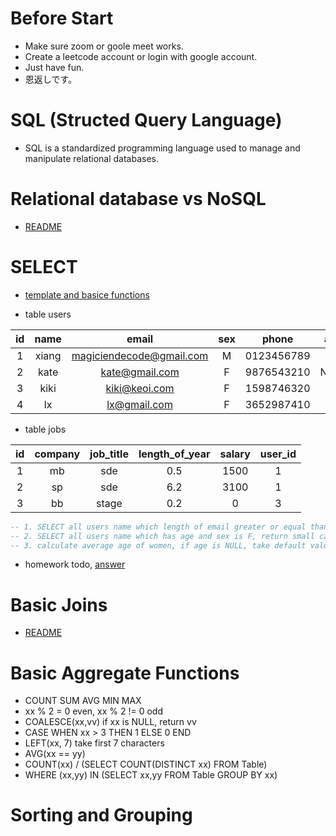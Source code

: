# Before Start
- Make sure zoom or goole meet works.
- Create a leetcode account or login with google account.
- Just have fun.
- 恩返しです。

# SQL (Structed Query Language)
- SQL is a standardized programming language used to manage and manipulate relational databases.

# Relational database vs NoSQL
- [README](https://github.com/MagicienDeCode/py3_interview/blob/master/sql/1.0.relational-db-vs-kv-db.md)

# SELECT 
- [template and basice functions](https://github.com/MagicienDeCode/py3_interview/blob/master/sql/2.0.select.md)

- table users

|  id  |  name | email | sex | phone | age |
|:---:|:---:|:---:|:---:|:---:|:---:|
|1|xiang|magiciendecode@gmail.com|M|0123456789|32|
|2|kate|kate@gmail.com|F|9876543210|NULL|
|3|kiki|kiki@keoi.com|F|1598746320|21|
|4|lx|lx@gmail.com|F|3652987410|23|

- table jobs

|  id | company |  job_title | length_of_year | salary | user_id |
|:---:|:---:|:---:|:---:|:---:|:---:|
|1|mb|sde|0.5|1500| 1 |
|2|sp|sde|6.2|3100| 1 |
|3|bb|stage|0.2|0| 3 |

```sql
-- 1. SELECT all users name which length of email greater or equal than 14, return upper case name, example: KIKI
-- 2. SELECT all users name which has age and sex is F, return small case name: example: kiki
-- 3. calculate average age of women, if age is NULL, take default value 18
```
- homework todo, [answer](https://github.com/MagicienDeCode/py3_interview/blob/master/sql/2.1.todo.md)

# Basic Joins
- [README](https://github.com/MagicienDeCode/py3_interview/blob/master/sql/3.0.basic-joins.md)

# Basic Aggregate Functions
- COUNT SUM AVG MIN MAX
- xx % 2 = 0 even, xx % 2 != 0 odd
- COALESCE(xx,vv) if xx is NULL, return vv
- CASE WHEN xx > 3 THEN 1 ELSE 0 END
- LEFT(xx, 7) take first 7 characters
- AVG(xx == yy)
- COUNT(xx) / (SELECT COUNT(DISTINCT xx) FROM Table)
- WHERE (xx,yy) IN (SELECT xx,yy FROM Table GROUP BY xx)

# Sorting and Grouping
